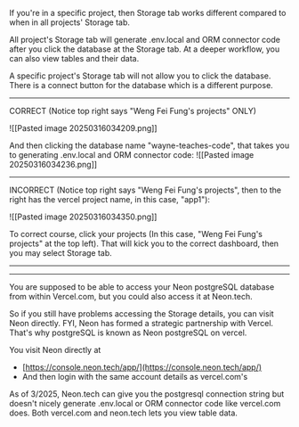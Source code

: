 If you're in a specific project, then Storage tab works different compared to when in all projects' Storage tab.

All project's Storage tab will generate .env.local and ORM connector code after you click the database at the Storage tab. At a deeper workflow, you can also view tables and their data.

A specific project's Storage tab will not allow you to click the database. There is a connect button for the database which is a different purpose.

---

CORRECT (Notice top right says "Weng Fei Fung's projects" ONLY)

![[Pasted image 20250316034209.png]]

And then clicking the database name "wayne-teaches-code", that takes you to generating .env.local and ORM connector code:
![[Pasted image 20250316034236.png]]

---

INCORRECT (Notice top right says "Weng Fei Fung's projects", then to the right has the vercel project name, in this case, "app1"):

![[Pasted image 20250316034350.png]]

To correct course, click your projects (In this case, "Weng Fei Fung's projects" at the top left). That will kick you to the correct dashboard, then you may select Storage tab.

---
---

You are supposed to be able to access your Neon postgreSQL database from within Vercel.com, but you could also access it at Neon.tech. 

So if you still have problems accessing the Storage details, you can visit Neon directly. FYI, Neon has formed a strategic partnership with Vercel. That's why postgreSQL is known as Neon postgreSQL on vercel.

You visit Neon directly at
- [https://console.neon.tech/app/](https://console.neon.tech/app/)
- And then login with the same account details as vercel.com's

As of 3/2025, Neon.tech can give you the postgresql connection string but doesn't nicely generate .env.local or ORM connector code like vercel.com does. Both vercel.com and neon.tech lets you view table data.

